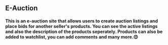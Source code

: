 ## E-Auction

#### This is an e-auction site that allows users to create auction listings and place bids for another seller's products. You can see the active listings and also the description of the products seperately. Products can also be added to watchlist, you can add comments and many more.😊

